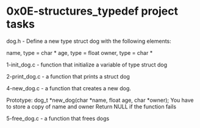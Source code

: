 # 0x0E-structures_typedef project tasks

dog.h - Define a new type struct dog with the following elements:

  name, type = char *
  age, type = float
  owner, type = char *
  
1-init_dog.c -  function that initialize a variable of type struct dog
  
2-print_dog.c - a function that prints a struct dog

4-new_dog.c - a function that creates a new dog.

  Prototype: dog_t *new_dog(char *name, float age, char *owner);
  You have to store a copy of name and owner
  Return NULL if the function fails
  
 5-free_dog.c - a function that frees dogs
